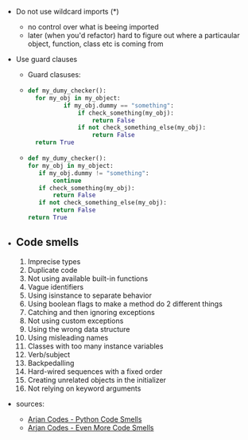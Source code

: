 - Do not use wildcard imports (\*)
	- no control over what is beeing imported
	- later (when you'd refactor) hard to figure out where a particaular object, function, class etc is coming from
- Use guard clauses
	- Guard clasuses:
	- ```python
	  def my_dumy_checker():
	  	for my_obj in my_object:
	     		if my_obj.dummy == "something":
	         		if check_something(my_obj):
	             		return False
	         		if not check_something_else(my_obj):
	             		return False
	  	return True
	  ```
	- ```python
	  def my_dumy_checker():
	  for my_obj in my_object:
	     if my_obj.dummy != "something":
	         continue
	     if check_something(my_obj):
	         return False
	     if not check_something_else(my_obj):
	         return False
	  return True
	  ```
- ## Code smells
  
  1. Imprecise types
  1. Duplicate code
  1. Not using available built-in functions
  1. Vague identifiers
  1. Using isinstance to separate behavior
  1. Using boolean flags to make a method do 2 different things
  1. Catching and then ignoring exceptions
  1. Not using custom exceptions
  1. Using the wrong data structure
  1. Using misleading names
  1. Classes with too many instance variables
  1. Verb/subject
  1. Backpedalling
  1. Hard-wired sequences with a fixed order
  1. Creating unrelated objects in the initializer
  1. Not relying on keyword arguments
- sources:
	- [Arjan Codes - Python Code Smells](https://www.youtube.com/watch?v=LrtnLEkOwFE)
	- [Arjan Codes - Even More Code Smells](https://www.youtube.com/watch?v=Kl3_Gmn4Ujg)